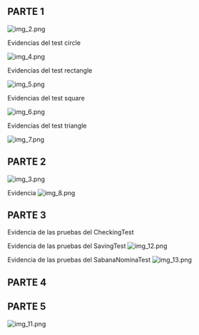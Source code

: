## PARTE 1
![img_2.png](img_2.png)

Evidencias del test circle

![img_4.png](img_4.png)

Evidencias del test rectangle

![img_5.png](img_5.png)

Evidencias del test square

![img_6.png](img_6.png)

Evidencias del test triangle

![img_7.png](img_7.png)

## PARTE 2
![img_3.png](img_3.png)

Evidencia
![img_8.png](img_8.png)

## PARTE 3
Evidencia de las pruebas del CheckingTest


Evidencia de las pruebas del SavingTest
![img_12.png](img_12.png)

Evidencia de las pruebas del SabanaNominaTest
![img_13.png](img_13.png)

## PARTE 4



## PARTE 5
![img_11.png](img_11.png)